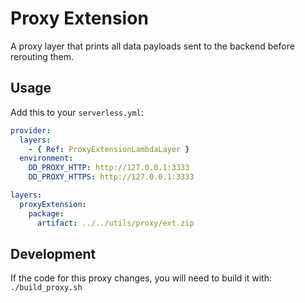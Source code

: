 # Proxy Extension

A proxy layer that prints all data payloads sent to the backend before
rerouting them.

## Usage

Add this to your `serverless.yml`:

```yml
provider:
  layers:
    - { Ref: ProxyExtensionLambdaLayer }
  environment:
    DD_PROXY_HTTP: http://127.0.0.1:3333
    DD_PROXY_HTTPS: http://127.0.0.1:3333

layers:
  proxyExtension:
    package:
      artifact: ../../utils/proxy/ext.zip
```

## Development

If the code for this proxy changes, you will need to build it with: `./build_proxy.sh`
